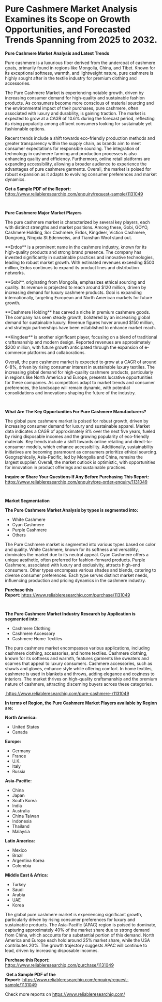 <p><h1>Pure Cashmere Market Analysis Examines its Scope on Growth Opportunities, and Forecasted Trends Spanning from 2025 to 2032.</h1></p><p><strong>Pure Cashmere Market Analysis and Latest Trends</strong></p>
<p><p>Pure cashmere is a luxurious fiber derived from the undercoat of cashmere goats, primarily found in regions like Mongolia, China, and Tibet. Known for its exceptional softness, warmth, and lightweight nature, pure cashmere is highly sought after in the textile industry for premium clothing and accessories. </p><p>The Pure Cashmere Market is experiencing notable growth, driven by increasing consumer demand for high-quality and sustainable fashion products. As consumers become more conscious of material sourcing and the environmental impact of their purchases, pure cashmere, often associated with luxury and durability, is gaining traction. The market is expected to grow at a CAGR of 10.6% during the forecast period, reflecting its rising popularity among affluent consumers looking for sustainable yet fashionable options.</p><p>Recent trends include a shift towards eco-friendly production methods and greater transparency within the supply chain, as brands aim to meet consumer expectations for responsible sourcing. The integration of technology in cashmere farming and production processes is also enhancing quality and efficiency. Furthermore, online retail platforms are expanding accessibility, allowing a broader audience to experience the advantages of pure cashmere garments. Overall, the market is poised for robust expansion as it adapts to evolving consumer preferences and market dynamics.</p></p>
<p><strong>Get a Sample PDF of the Report:&nbsp;</strong> <a href="https://www.reliableresearchiq.com/enquiry/request-sample/1131049?utm_campaign=2277&utm_medium=2&utm_source=Github&utm_content=ia&utm_term=02042025&utm_id=pure-cashmere">https://www.reliableresearchiq.com/enquiry/request-sample/1131049</a></p>
<p>&nbsp;</p>
<p><strong>Pure Cashmere Major Market Players</strong></p>
<p><p>The pure cashmere market is characterized by several key players, each with distinct strengths and market positions. Among these, Gobi, GOYO, Cashmere Holding, Sor Cashmere, Erdos, Kingdeer, Viction Cashmere, Dongrong, Ningxia St.Edenweiss, and Tianshan Wool stand out.</p><p>**Erdos** is a prominent name in the cashmere industry, known for its high-quality products and strong brand presence. The company has invested significantly in sustainable practices and innovative technologies, leading to robust market growth. With estimated revenues exceeding $500 million, Erdos continues to expand its product lines and distribution networks.</p><p>**Gobi**, originating from Mongolia, emphasizes ethical sourcing and quality. Its revenue is projected to reach around $120 million, driven by increasing demand for luxury cashmere products. Gobi is expanding internationally, targeting European and North American markets for future growth.</p><p>**Cashmere Holding** has carved a niche in premium cashmere goods. The company has seen steady growth, bolstered by an increasing global demand for sustainable luxury. Revenue figures hover around $150 million, and strategic partnerships have been established to enhance market reach.</p><p>**Kingdeer** is another significant player, focusing on a blend of traditional craftsmanship and modern design. Reported revenues are approximately $200 million, with future growth anticipated through the expansion of e-commerce platforms and collaborations.</p><p>Overall, the pure cashmere market is expected to grow at a CAGR of around 6-8%, driven by rising consumer interest in sustainable luxury textiles. The increasing global demand for high-quality cashmere products, particularly in regions like North America and Europe, presents lucrative opportunities for these companies. As competitors adapt to market trends and consumer preferences, the landscape will remain dynamic, with potential consolidations and innovations shaping the future of the industry.</p></p>
<p>&nbsp;</p>
<p><strong>What Are The Key Opportunities For Pure Cashmere Manufacturers?</strong></p>
<p><p>The global pure cashmere market is poised for robust growth, driven by increasing consumer demand for luxury and sustainable apparel. Market data indicates a CAGR of approximately 8% over the next five years, fueled by rising disposable incomes and the growing popularity of eco-friendly materials. Key trends include a shift towards online retailing and direct-to-consumer models, which enhance accessibility. Additionally, sustainability initiatives are becoming paramount as consumers prioritize ethical sourcing. Geographically, Asia-Pacific, led by Mongolia and China, remains the largest supplier. Overall, the market outlook is optimistic, with opportunities for innovation in product offerings and sustainable practices.</p></p>
<p><strong>Inquire or Share Your Questions If Any Before Purchasing This Report:</strong> <a href="https://www.reliableresearchiq.com/enquiry/pre-order-enquiry/1131049?utm_campaign=2277&utm_medium=2&utm_source=Github&utm_content=ia&utm_term=02042025&utm_id=pure-cashmere">https://www.reliableresearchiq.com/enquiry/pre-order-enquiry/1131049</a></p>
<p>&nbsp;</p>
<p><strong>Market Segmentation</strong></p>
<p><strong>The Pure Cashmere Market Analysis by types is segmented into:</strong></p>
<p><ul><li>White Cashmere</li><li>Cyan Cashmere</li><li>Purple Cashmere</li><li>Others</li></ul></p>
<p><p>The Pure Cashmere market is segmented into various types based on color and quality. White Cashmere, known for its softness and versatility, dominates the market due to its neutral appeal. Cyan Cashmere offers a unique aesthetic, often preferred for fashion-forward products. Purple Cashmere, associated with luxury and exclusivity, attracts high-end consumers. Other types encompass various shades and blends, catering to diverse consumer preferences. Each type serves distinct market needs, influencing production and pricing dynamics in the cashmere industry.</p></p>
<p><strong>Purchase this Report:&nbsp;</strong><a href="https://www.reliableresearchiq.com/purchase/1131049?utm_campaign=2277&utm_medium=2&utm_source=Github&utm_content=ia&utm_term=02042025&utm_id=pure-cashmere">https://www.reliableresearchiq.com/purchase/1131049</a></p>
<p>&nbsp;</p>
<p><strong>The Pure Cashmere Market Industry Research by Application is segmented into:</strong></p>
<p><ul><li>Cashmere Clothing</li><li>Cashmere Accessory</li><li>Cashmere Home Textiles</li></ul></p>
<p><p>The pure cashmere market encompasses various applications, including cashmere clothing, accessories, and home textiles. Cashmere clothing, known for its softness and warmth, features garments like sweaters and scarves that appeal to luxury consumers. Cashmere accessories, such as shawls and gloves, enhance style while offering comfort. In home textiles, cashmere is used in blankets and throws, adding elegance and coziness to interiors. The market thrives on high-quality craftsmanship and the premium nature of cashmere, attracting discerning buyers across these categories.</p></p>
<p><a href="https://www.reliableresearchiq.com/pure-cashmere-r1131049?utm_campaign=2277&utm_medium=2&utm_source=Github&utm_content=ia&utm_term=02042025&utm_id=pure-cashmere">&nbsp;https://www.reliableresearchiq.com/pure-cashmere-r1131049</a></p>
<p><strong>In terms of Region, the Pure Cashmere Market Players available by Region are:</strong></p>
<p>
    <p> <strong> North America: </strong>
        <ul>
            <li>United States</li>
            <li>Canada</li>
        </ul>
        </p> 
    <p> <strong> Europe: </strong>
        <ul>
            <li>Germany</li>
            <li>France</li>
            <li>U.K.</li>
            <li>Italy</li>
            <li>Russia</li>
        </ul>
        </p> 
    <p> <strong> Asia-Pacific: </strong>
        <ul>
            <li>China</li>
            <li>Japan</li>
            <li>South Korea</li>
            <li>India</li>
            <li>Australia</li>
            <li>China Taiwan</li>
            <li>Indonesia</li>
            <li>Thailand</li>
            <li>Malaysia</li>
        </ul>
        </p> 
    <p> <strong> Latin America: </strong>
        <ul>
            <li>Mexico</li>
            <li>Brazil</li>
            <li>Argentina Korea</li>
            <li>Colombia</li>
        </ul>
        </p> 
    <p> <strong> Middle East & Africa: </strong>
        <ul>
            <li>Turkey</li>
            <li>Saudi</li>
            <li>Arabia</li>
            <li>UAE</li>
            <li>Korea</li>
        </ul>
    </p>
    </p>
<p><p>The global pure cashmere market is experiencing significant growth, particularly driven by rising consumer preferences for luxury and sustainable products. The Asia-Pacific (APAC) region is poised to dominate, capturing approximately 40% of the market share due to strong demand from China, which accounts for a substantial portion of this demand. North America and Europe each hold around 25% market share, while the USA contributes 20%. The growth trajectory suggests APAC will continue to lead, driven by increasing disposable incomes.</p></p>
<p><strong>Purchase this Report: </strong><a href="https://www.reliableresearchiq.com/purchase/1131049?utm_campaign=2277&utm_medium=2&utm_source=Github&utm_content=ia&utm_term=02042025&utm_id=pure-cashmere">https://www.reliableresearchiq.com/purchase/1131049</a></p>
<p>&nbsp;<strong>Get a Sample PDF of the Report:&nbsp;&nbsp;</strong><a href="https://www.reliableresearchiq.com/enquiry/request-sample/1131049?utm_campaign=2277&utm_medium=2&utm_source=Github&utm_content=ia&utm_term=02042025&utm_id=pure-cashmere">https://www.reliableresearchiq.com/enquiry/request-sample/1131049</a></p>
<p><strong></strong></p>
<p>Check more reports on <a href="https://www.reliableresearchiq.com/?utm_campaign=2277&utm_medium=2&utm_source=Github&utm_content=ia&utm_term=02042025&utm_id=pure-cashmere">https://www.reliableresearchiq.com/</a></p>